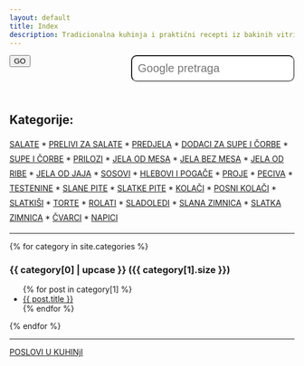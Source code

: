 ```yaml
---
layout: default
title: Index
description: Tradicionalna kuhinja i praktični recepti iz bakinih vitrina.
---
```


<form method="get" id="search-google" action="https://www.google.com/search" target="_blank"><input type="hidden" name="sitesearch" value="superkuvar.com" /><input type="text" name="q" maxlength="255" value="" placeholder="Google pretraga" class="form-control" />
<button type="submit" form="search-google" value="Submit">GO</button>
</form>

<br style="clear:both" />

<style>
input{
float: right;
padding: 10px;
border-radius: 10px;
-moz-border-radius: 10px;
-webkit-border-radius: 10px;
font-size: 20px;
}
</style>


<div style="clear:both; padding-top:20px;line-height:26px">
<h2>Kategorije:</h2>
<a href="#salate">SALATE</a> * 
<a href="#prelivi za salate">PRELIVI ZA SALATE</a> * 
<a href="#predjela">PREDJELA</a> * 
<a href="#dodaci za supe i čorbe">DODACI ZA SUPE I ČORBE</a> * 
<a href="#supe i čorbe">SUPE I ČORBE</a> * 
<a href="#prilozi">PRILOZI</a> * 
<a href="#jela od mesa">JELA OD MESA</a> * 
<a href="#jela bez mesa">JELA BEZ MESA</a> * 
<a href="#jela od ribe">JELA OD RIBE</a> * 
<a href="#jela od jaja">JELA OD JAJA</a> * 
<a href="#sosovi">SOSOVI</a> * 
<a href="#hlebovi i pogače">HLEBOVI I POGAČE</a> * 
<a href="#proje">PROJE</a> * 
<a href="#peciva">PECIVA</a> * 
<a href="#testenine">TESTENINE</a> * 
<a href="#slane pite">SLANE PITE</a> * 
<a href="#slatke pite">SLATKE PITE</a> * 
<a href="#kolači">KOLAČI</a> * 
<a href="#posni kolači">POSNI KOLAČI</a> * 
<a href="#slatkiši">SLATKIŠI</a> * 
<a href="#torte">TORTE</a> * 
<a href="#rolati">ROLATI</a> * 
<a href="#sladoledi">SLADOLEDI</a> * 
<a href="#slana zimnica">SLANA ZIMNICA</a> * 
<a href="#slatka zimnica">SLATKA ZIMNICA</a> * 
<a href="#čvarci">ČVARCI</a> * 
<a href="#napici">NAPICI</a>  
</div>

---


{% for category in site.categories %}
 
  <h3 id="{{ category[0] }}">{{ category[0] | upcase }} ({{ category[1].size }})</h3>
  
  <ul class="cat">
    {% for post in category[1] %}
      <li><a href="{{ post.url }}">{{ post.title }}</a></li>
    {% endfor %}
  </ul>
{% endfor %}

---

<a href="/poslovi-u-kuhinji/">POSLOVI U KUHINjI</a>

